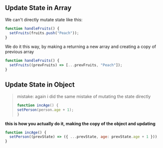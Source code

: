 ## Update State in Array

We can't directly mutate state like this:

```javascript
function handleFruits() {
  setFruits(fruits.push("Peach"));
}
```

We do it this way, by making a returning a new array and creating a copy of previous array

```javascript
function handleFruits() {
  setFruits((prevFruits) => [...prevFruits, "Peach"]);
}
```

## Update State in Object

> mistake: again i did the same mistake of mutating the state directly
> ```javascript
> function incAge() {
> setPerson(person.age + 1);
> }
>```

**this is how you actually do it, making the copy of the object and updating**

```javascript
function incAge() {
  setPerson((prevState) => ({ ...prevState, age: prevState.age + 1 }));
}
```
